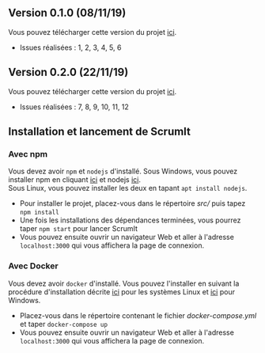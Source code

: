 ## Version 0.1.0 (08/11/19)
Vous pouvez télécharger cette version du projet [ici](https://github.com/wassblack/CDP_Release/archive/v0.1.0.zip).
* Issues réalisées : 1, 2, 3, 4, 5, 6

## Version 0.2.0 (22/11/19)
Vous pouvez télécharger cette version du projet [ici](https://github.com/wassblack/CDP_Release/archive/0.2.0.zip).
* Issues réalisées : 7, 8, 9, 10, 11, 12

## Installation et lancement de ScrumIt

### Avec npm 
Vous devez avoir `npm` et `nodejs` d'installé. Sous Windows, vous pouvez installer npm en cliquant [ici](https://www.npmjs.com/get-npm) et nodejs [ici](https://nodejs.org/en/download/).<br>
Sous Linux, vous pouvez installer les deux en tapant `apt install nodejs`.

* Pour installer le projet, placez-vous dans le répertoire *src/* puis tapez `npm install`
* Une fois les installations des dépendances terminées, vous pourrez taper `npm start` pour lancer ScrumIt
* Vous pouvez ensuite ouvrir un navigateur Web et aller à l'adresse `localhost:3000` qui vous affichera la page de connexion.

### Avec Docker

Vous devez avoir `docker` d'installé.  Vous pouvez l'installer en suivant la procédure d'installation décrite [ici](https://docs.docker.com/install/linux/docker-ce/ubuntu/) pour les systèmes Linux et [ici](https://docs.docker.com/docker-for-windows/install/) pour Windows.

* Placez-vous dans le répertoire contenant le fichier *docker-compose.yml* et taper `docker-compose up`
* Vous pouvez ensuite ouvrir un navigateur Web et aller à l'adresse `localhost:3000` qui vous affichera la page de connexion.
